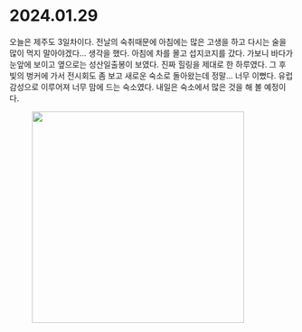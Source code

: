 # 2024.01.29

오늘은 제주도 3일차이다. 전날의 숙취때문에 아침에는 많은 고생을 하고 다시는 술을 많이 먹지 말아야겠다... 생각을 했다. 아침에 차를 몰고 섭지코지를 갔다. 가보니 바다가 눈앞에 보이고 옆으로는 성산일출봉이 보였다. 진짜 힐링을 제대로 한 하루였다. 그 후 빛의 벙커에 가서 전시회도 좀 보고 새로운 숙소로 돌아왔는데 정말... 너무 이뻤다. 유럽 감성으로 이루어져 너무 맘에 드는 숙소였다. 내일은 숙소에서 많은 것을 해 볼 예정이다.

<figure><img src="../.gitbook/assets/image (2).png" alt="" width="375"><figcaption></figcaption></figure>
